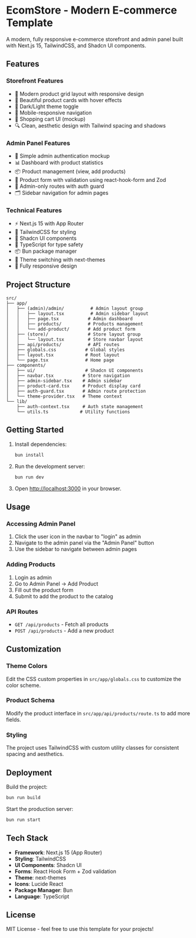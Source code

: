 # EcomStore - Modern E-commerce Template

A modern, fully responsive e-commerce storefront and admin panel built with Next.js 15, TailwindCSS, and Shadcn UI components.

## Features

### Storefront Features

- 🏪 Modern product grid layout with responsive design
- 🎨 Beautiful product cards with hover effects
- 🌙 Dark/Light theme toggle
- 📱 Mobile-responsive navigation
- 🛒 Shopping cart UI (mockup)
- 🔍 Clean, aesthetic design with Tailwind spacing and shadows

### Admin Panel Features

- 🔐 Simple admin authentication mockup
- 📊 Dashboard with product statistics
- 📦 Product management (view, add products)
- 📝 Product form with validation using react-hook-form and Zod
- 🎯 Admin-only routes with auth guard
- 🗂️ Sidebar navigation for admin pages

### Technical Features

- ⚡ Next.js 15 with App Router
- 🎨 TailwindCSS for styling
- 🧩 Shadcn UI components
- 🔧 TypeScript for type safety
- 📦 Bun package manager
- 🌙 Theme switching with next-themes
- 📱 Fully responsive design

## Project Structure

```
src/
├── app/
│   ├── (admin)/admin/          # Admin layout group
│   │   ├── layout.tsx          # Admin sidebar layout
│   │   ├── page.tsx           # Admin dashboard
│   │   ├── products/          # Products management
│   │   └── add-product/       # Add product form
│   ├── (store)/               # Store layout group
│   │   └── layout.tsx         # Store navbar layout
│   ├── api/products/          # API routes
│   ├── globals.css           # Global styles
│   ├── layout.tsx            # Root layout
│   └── page.tsx              # Home page
├── components/
│   ├── ui/                   # Shadcn UI components
│   ├── navbar.tsx           # Store navigation
│   ├── admin-sidebar.tsx    # Admin sidebar
│   ├── product-card.tsx     # Product display card
│   ├── auth-guard.tsx       # Admin route protection
│   └── theme-provider.tsx   # Theme context
└── lib/
    ├── auth-context.tsx     # Auth state management
    └── utils.ts            # Utility functions
```

## Getting Started

1. Install dependencies:

   ```bash
   bun install
   ```

2. Run the development server:

   ```bash
   bun run dev
   ```

3. Open [http://localhost:3000](http://localhost:3000) in your browser.

## Usage

### Accessing Admin Panel

1. Click the user icon in the navbar to "login" as admin
2. Navigate to the admin panel via the "Admin Panel" button
3. Use the sidebar to navigate between admin pages

### Adding Products

1. Login as admin
2. Go to Admin Panel → Add Product
3. Fill out the product form
4. Submit to add the product to the catalog

### API Routes

- `GET /api/products` - Fetch all products
- `POST /api/products` - Add a new product

## Customization

### Theme Colors

Edit the CSS custom properties in `src/app/globals.css` to customize the color scheme.

### Product Schema

Modify the product interface in `src/app/api/products/route.ts` to add more fields.

### Styling

The project uses TailwindCSS with custom utility classes for consistent spacing and aesthetics.

## Deployment

Build the project:

```bash
bun run build
```

Start the production server:

```bash
bun run start
```

## Tech Stack

- **Framework**: Next.js 15 (App Router)
- **Styling**: TailwindCSS
- **UI Components**: Shadcn UI
- **Forms**: React Hook Form + Zod validation
- **Theme**: next-themes
- **Icons**: Lucide React
- **Package Manager**: Bun
- **Language**: TypeScript

## License

MIT License - feel free to use this template for your projects!
